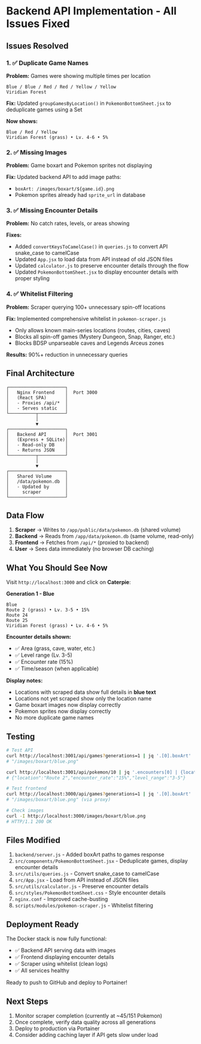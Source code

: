 # Backend API Implementation - All Issues Fixed

## Issues Resolved

### 1. ✅ Duplicate Game Names

**Problem:** Games were showing multiple times per location

```
Blue / Blue / Red / Red / Yellow / Yellow
Viridian Forest
```

**Fix:** Updated `groupGamesByLocation()` in `PokemonBottomSheet.jsx` to deduplicate games using a Set

**Now shows:**

```
Blue / Red / Yellow
Viridian Forest (grass) • Lv. 4-6 • 5%
```

### 2. ✅ Missing Images

**Problem:** Game boxart and Pokemon sprites not displaying

**Fix:** Updated backend API to add image paths:

-   `boxArt: /images/boxart/${game.id}.png`
-   Pokemon sprites already had `sprite_url` in database

### 3. ✅ Missing Encounter Details

**Problem:** No catch rates, levels, or areas showing

**Fixes:**

-   Added `convertKeysToCamelCase()` in `queries.js` to convert API snake_case to camelCase
-   Updated `App.jsx` to load data from API instead of old JSON files
-   Updated `calculator.js` to preserve encounter details through the flow
-   Updated `PokemonBottomSheet.jsx` to display encounter details with proper styling

### 4. ✅ Whitelist Filtering

**Problem:** Scraper querying 100+ unnecessary spin-off locations

**Fix:** Implemented comprehensive whitelist in `pokemon-scraper.js`

-   Only allows known main-series locations (routes, cities, caves)
-   Blocks all spin-off games (Mystery Dungeon, Snap, Ranger, etc.)
-   Blocks BDSP unparseable caves and Legends Arceus zones

**Results:** 90%+ reduction in unnecessary queries

## Final Architecture

```
┌─────────────────────┐
│   Nginx Frontend    │  Port 3000
│   (React SPA)       │
│   - Proxies /api/*  │
│   - Serves static   │
└──────────┬──────────┘
           │
           ▼
┌─────────────────────┐
│   Backend API       │  Port 3001
│   (Express + SQLite)│
│   - Read-only DB    │
│   - Returns JSON    │
└──────────┬──────────┘
           │
           ▼
┌─────────────────────┐
│   Shared Volume     │
│   /data/pokemon.db  │
│   - Updated by      │
│     scraper         │
└─────────────────────┘
```

## Data Flow

1. **Scraper** → Writes to `/app/public/data/pokemon.db` (shared volume)
2. **Backend** → Reads from `/app/data/pokemon.db` (same volume, read-only)
3. **Frontend** → Fetches from `/api/*` (proxied to backend)
4. **User** → Sees data immediately (no browser DB caching)

## What You Should See Now

Visit `http://localhost:3000` and click on **Caterpie**:

**Generation 1 - Blue**

```
Blue
Route 2 (grass) • Lv. 3-5 • 15%
Route 24
Route 25
Viridian Forest (grass) • Lv. 4-6 • 5%
```

**Encounter details shown:**

-   ✅ Area (grass, cave, water, etc.)
-   ✅ Level range (Lv. 3-5)
-   ✅ Encounter rate (15%)
-   ✅ Time/season (when applicable)

**Display notes:**

-   Locations with scraped data show full details in **blue text**
-   Locations not yet scraped show only the location name
-   Game boxart images now display correctly
-   Pokemon sprites now display correctly
-   No more duplicate game names

## Testing

```bash
# Test API
curl http://localhost:3001/api/games?generations=1 | jq '.[0].boxArt'
# "/images/boxart/blue.png"

curl http://localhost:3001/api/pokemon/10 | jq '.encounters[0] | {location, encounter_rate, level_range}'
# {"location":"Route 2","encounter_rate":"15%","level_range":"3-5"}

# Test frontend
curl http://localhost:3000/api/games?generations=1 | jq '.[0].boxArt'
# "/images/boxart/blue.png" (via proxy)

# Check images
curl -I http://localhost:3000/images/boxart/blue.png
# HTTP/1.1 200 OK
```

## Files Modified

1. `backend/server.js` - Added boxArt paths to games response
2. `src/components/PokemonBottomSheet.jsx` - Deduplicate games, display encounter details
3. `src/utils/queries.js` - Convert snake_case to camelCase
4. `src/App.jsx` - Load from API instead of JSON files
5. `src/utils/calculator.js` - Preserve encounter details
6. `src/styles/PokemonBottomSheet.css` - Style encounter details
7. `nginx.conf` - Improved cache-busting
8. `scripts/modules/pokemon-scraper.js` - Whitelist filtering

## Deployment Ready

The Docker stack is now fully functional:

-   ✅ Backend API serving data with images
-   ✅ Frontend displaying encounter details
-   ✅ Scraper using whitelist (clean logs)
-   ✅ All services healthy

Ready to push to GitHub and deploy to Portainer!

## Next Steps

1. Monitor scraper completion (currently at ~45/151 Pokemon)
2. Once complete, verify data quality across all generations
3. Deploy to production via Portainer
4. Consider adding caching layer if API gets slow under load
